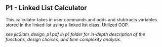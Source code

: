 ## P1 - Linked List Calculator
This calculator takes in user commands and adds and stubtracts variables stored in the linked list using a linked list class. Utilized OOP.

_see jlc2lam_design_p1.pdf in p1 folder for in-depth description of the functions, design choices, and time complexity analysis._
